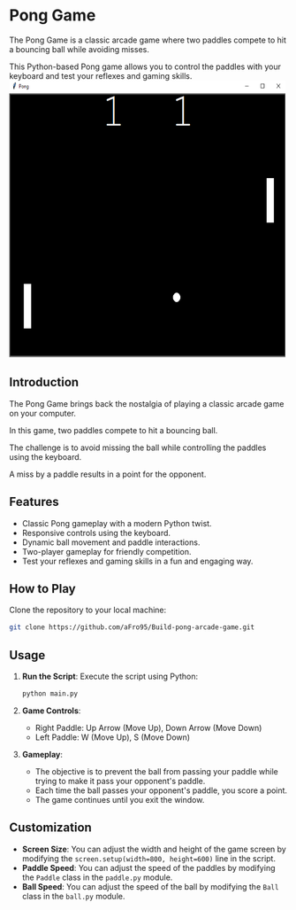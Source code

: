 # Pong Game

The Pong Game is a classic arcade game where two paddles compete to hit a bouncing ball while avoiding misses. 

This Python-based Pong game allows you to control the paddles with your keyboard and test your reflexes and gaming skills.
<img src="pong.png" alt="Pong" style="width: 500px; height: 500px">

## Introduction

The Pong Game brings back the nostalgia of playing a classic arcade game on your computer. 

In this game, two paddles compete to hit a bouncing ball.

The challenge is to avoid missing the ball while controlling the paddles using the keyboard.

A miss by a paddle results in a point for the opponent.

## Features

- Classic Pong gameplay with a modern Python twist.
- Responsive controls using the keyboard.
- Dynamic ball movement and paddle interactions.
- Two-player gameplay for friendly competition.
- Test your reflexes and gaming skills in a fun and engaging way.

## How to Play

Clone the repository to your local machine:

   ```sh
   git clone https://github.com/aFro95/Build-pong-arcade-game.git
   ```

## Usage

1. **Run the Script**: Execute the script using Python:
    ```bash
    python main.py
    ```

2. **Game Controls**:
   - Right Paddle: Up Arrow (Move Up), Down Arrow (Move Down)
   - Left Paddle: W (Move Up), S (Move Down)

3. **Gameplay**:
   - The objective is to prevent the ball from passing your paddle while trying to make it pass your opponent's paddle.
   - Each time the ball passes your opponent's paddle, you score a point.
   - The game continues until you exit the window.
  
## Customization

- **Screen Size**: You can adjust the width and height of the game screen by modifying the `screen.setup(width=800, height=600)` line in the script.
- **Paddle Speed**: You can adjust the speed of the paddles by modifying the `Paddle` class in the `paddle.py` module.
- **Ball Speed**: You can adjust the speed of the ball by modifying the `Ball` class in the `ball.py` module.
